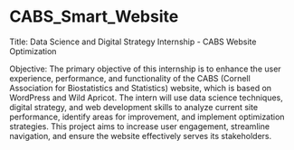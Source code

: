 # CABS_Smart_Website

Title: Data Science and Digital Strategy Internship - CABS Website Optimization

Objective: The primary objective of this internship is to enhance the user experience, performance, and functionality of the CABS (Cornell Association for Biostatistics and Statistics) website, which is based on WordPress and Wild Apricot. The intern will use data science techniques, digital strategy, and web development skills to analyze current site performance, identify areas for improvement, and implement optimization strategies. This project aims to increase user engagement, streamline navigation, and ensure the website effectively serves its stakeholders.
